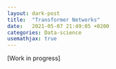 ```yaml
---
layout: dark-post
title:  "Transformer Networks"
date:   2021-05-07 21:49:05 +0200
categories: Data-science
usemathjax: true
---
```


[Work in progress]
